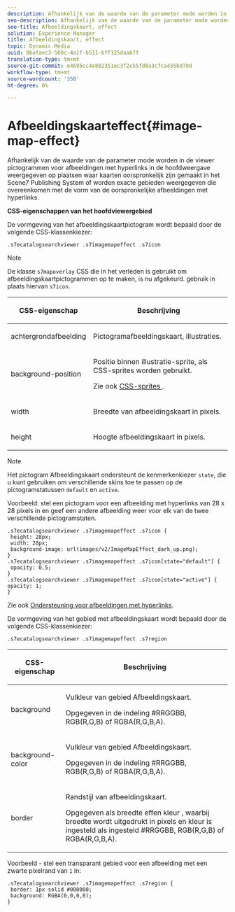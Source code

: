 ```yaml
---
description: Afhankelijk van de waarde van de parameter mode worden in de viewer pictogrammen voor afbeeldingen met hyperlinks in de hoofdweergave weergegeven op plaatsen waar kaarten oorspronkelijk zijn gemaakt in het Scene7 Publishing System of worden exacte gebieden weergegeven die overeenkomen met de vorm van de oorspronkelijke afbeeldingen met hyperlinks.
seo-description: Afhankelijk van de waarde van de parameter mode worden in de viewer pictogrammen voor afbeeldingen met hyperlinks in de hoofdweergave weergegeven op plaatsen waar kaarten oorspronkelijk zijn gemaakt in het Scene7 Publishing System of worden exacte gebieden weergegeven die overeenkomen met de vorm van de oorspronkelijke afbeeldingen met hyperlinks.
seo-title: Afbeeldingskaart, effect
solution: Experience Manager
title: Afbeeldingskaart, effect
topic: Dynamic Media
uuid: 8bafaec3-500c-4a1f-b511-bff125daab7f
translation-type: tm+mt
source-git-commit: e4695cc4e882351ec3f2c55fd8a3cfca455bd79d
workflow-type: tm+mt
source-wordcount: '358'
ht-degree: 0%

---
```



# Afbeeldingskaarteffect{#image-map-effect}

Afhankelijk van de waarde van de parameter mode worden in de viewer pictogrammen voor afbeeldingen met hyperlinks in de hoofdweergave weergegeven op plaatsen waar kaarten oorspronkelijk zijn gemaakt in het Scene7 Publishing System of worden exacte gebieden weergegeven die overeenkomen met de vorm van de oorspronkelijke afbeeldingen met hyperlinks.

<!--<a id="section_061E550C1C1D4DB2BD663A898895B38C"></a>-->

**CSS-eigenschappen van het hoofdviewergebied**

De vormgeving van het afbeeldingskaartpictogram wordt bepaald door de volgende CSS-klassenkiezer:

```
.s7ecatalogsearchviewer .s7imagemapeffect .s7icon
```

>[!NOTE]
>
>De klasse `s7mapoverlay` CSS die in het verleden is gebruikt om afbeeldingskaartpictogrammen op te maken, is nu afgekeurd. gebruik in plaats hiervan `s7icon`.

<table id="table_94EE3F5BBE4547C0B4943471CEE7EDE4"> 
 <thead> 
  <tr> 
   <th colname="col1" class="entry"> <p> CSS-eigenschap </p> </th> 
   <th colname="col2" class="entry"> <p>Beschrijving </p> </th> 
  </tr> 
 </thead>
 <tbody> 
  <tr> 
   <td colname="col1"> <p> <span class="codeph"> achtergrondafbeelding  </span> </p> </td> 
   <td colname="col2"> <p>Pictogramafbeeldingskaart, illustraties. </p> </td> 
  </tr> 
  <tr> 
   <td colname="col1"> <p> <span class="codeph"> background-position  </span> </p> </td> 
   <td colname="col2"> <p> Positie binnen illustratie-sprite, als CSS-sprites worden gebruikt. </p> <p>Zie ook <a href="../../../c-html5-s7-aem-asset-viewers/c-html5-ecatsearch-viewer-about/c-html5-ecatsearch-viewer-customizingviewer/c-html5-ecatsearch-viewer-customizingviewer.md#section-9d570f95eb2443aca74c1b02f6e89aff" format="dita" scope="local"> CSS-sprites </a>. </p> </td> 
  </tr> 
  <tr> 
   <td colname="col1"> <p> <span class="codeph"> width </span> </p> </td> 
   <td colname="col2"> <p>Breedte van afbeeldingskaart in pixels. </p> </td> 
  </tr> 
  <tr> 
   <td colname="col1"> <p> <span class="codeph"> height  </span> </p> </td> 
   <td colname="col2"> <p>Hoogte afbeeldingskaart in pixels. </p> </td> 
  </tr> 
 </tbody> 
</table>

>[!NOTE]
>
>Het pictogram Afbeeldingskaart ondersteunt de kenmerkenkiezer `state`, die u kunt gebruiken om verschillende skins toe te passen op de pictogramstatussen `default` en `active`.

Voorbeeld: stel een pictogram voor een afbeelding met hyperlinks van 28 x 28 pixels in en geef een andere afbeelding weer voor elk van de twee verschillende pictogramstaten.

```
.s7ecatalogsearchviewer .s7imagemapeffect .s7icon { 
 height: 28px; 
 width: 28px;  
 background-image: url(images/v2/ImageMapEffect_dark_up.png); 
} 
.s7ecatalogsearchviewer .s7imagemapeffect .s7icon[state="default"] { 
 opacity: 0.5; 
} 
.s7ecatalogsearchviewer .s7imagemapeffect .s7icon[state="active"] { 
opacity: 1; 
}
```

Zie ook [Ondersteuning voor afbeeldingen met hyperlinks](../../../c-html5-s7-aem-asset-viewers/c-html5-20-ecatalog-viewer-about/c-html5-20-ecatalog-image-map-support.md#concept-28759efae5014a1fa8b0fb14dc26812a).

De vormgeving van het gebied met afbeeldingskaart wordt bepaald door de volgende CSS-klassenkiezer:

```
.s7ecatalogsearchviewer .s7imagemapeffect .s7region
```

<table id="table_1FF98CE842604AAABD838FF528CDC4EF"> 
 <thead> 
  <tr> 
   <th colname="col1" class="entry"> <p> CSS-eigenschap </p> </th> 
   <th colname="col2" class="entry"> <p>Beschrijving </p> </th> 
  </tr> 
 </thead>
 <tbody> 
  <tr> 
   <td colname="col1"> <p> <span class="codeph"> background  </span> </p> </td> 
   <td colname="col2"> <p> Vulkleur van gebied Afbeeldingskaart. </p> <p>Opgegeven in de indeling #RRGGBB, RGB(R,G,B) of RGBA(R,G,B,A). </p> </td> 
  </tr> 
  <tr> 
   <td colname="col1"> <p> <span class="codeph"> background-color  </span> </p> </td> 
   <td colname="col2"> <p> Vulkleur van gebied Afbeeldingskaart. </p> <p>Opgegeven in de indeling #RRGGBB, RGB(R,G,B) of RGBA(R,G,B,A). </p> </td> 
  </tr> 
  <tr> 
   <td colname="col1"> <p> <span class="codeph"> border  </span> </p> </td> 
   <td colname="col2"> <p> Randstijl van afbeeldingskaart. </p> <p>Opgegeven als <span class="codeph"> <span class="varname"> breedte </span> effen <span class="varname"> kleur </span> </span>, waarbij <span class="codeph"> <span class="varname"> breedte </span> </span> wordt uitgedrukt in pixels en <span class="codeph"> <span class="varname"> kleur </span> </span> is ingesteld als ingesteld #RRGGBB, RGB(R,G,B) of RGBA(R,G,B,A). </p> </td> 
  </tr> 
 </tbody> 
</table>

Voorbeeld - stel een transparant gebied voor een afbeelding met een zwarte pixelrand van `1` in:

```
.s7ecatalogsearchviewer .s7imagemapeffect .s7region { 
 border: 1px solid #000000; 
 background: RGBA(0,0,0,0);  
}
```

